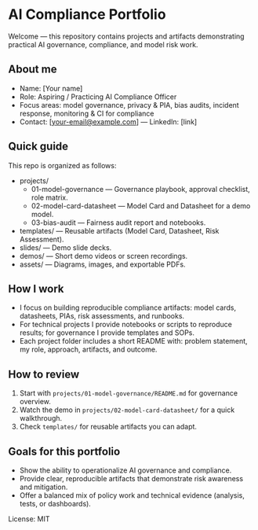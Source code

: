 # AI Compliance Portfolio

Welcome — this repository contains projects and artifacts demonstrating practical AI governance, compliance, and model risk work.

## About me
- Name: [Your name]
- Role: Aspiring / Practicing AI Compliance Officer
- Focus areas: model governance, privacy & PIA, bias audits, incident response, monitoring & CI for compliance
- Contact: [your-email@example.com] — LinkedIn: [link]

## Quick guide
This repo is organized as follows:
- projects/
  - 01-model-governance — Governance playbook, approval checklist, role matrix.
  - 02-model-card-datasheet — Model Card and Datasheet for a demo model.
  - 03-bias-audit — Fairness audit report and notebooks.
- templates/ — Reusable artifacts (Model Card, Datasheet, Risk Assessment).
- slides/ — Demo slide decks.
- demos/ — Short demo videos or screen recordings.
- assets/ — Diagrams, images, and exportable PDFs.

## How I work
- I focus on building reproducible compliance artifacts: model cards, datasheets, PIAs, risk assessments, and runbooks.
- For technical projects I provide notebooks or scripts to reproduce results; for governance I provide templates and SOPs.
- Each project folder includes a short README with: problem statement, my role, approach, artifacts, and outcome.

## How to review
1. Start with `projects/01-model-governance/README.md` for governance overview.
2. Watch the demo in `projects/02-model-card-datasheet/` for a quick walkthrough.
3. Check `templates/` for reusable artifacts you can adapt.

## Goals for this portfolio
- Show the ability to operationalize AI governance and compliance.
- Provide clear, reproducible artifacts that demonstrate risk awareness and mitigation.
- Offer a balanced mix of policy work and technical evidence (analysis, tests, or dashboards).

License: MIT